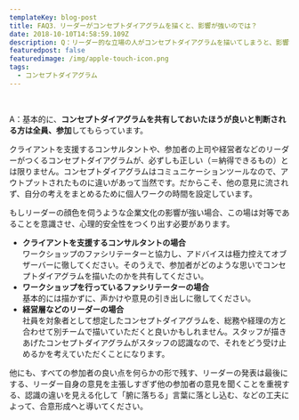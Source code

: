 ```yaml
---
templateKey: blog-post
title: FAQ3．リーダーがコンセプトダイアグラムを描くと、影響が強いのでは？
date: 2018-10-10T14:58:59.109Z
description: Q：リーダー的な立場の人がコンセプトダイアグラムを描いてしまうと、影響が強すぎて参加者が考える部分が少なくなるのでは？それなら、参加しないほうが良いのではないでしょうか。
featuredpost: false
featuredimage: /img/apple-touch-icon.png
tags:
  - コンセプトダイアグラム
---
```

<br>

A：基本的に、**コンセプトダイアグラムを共有しておいたほうが良いと判断される方は全員、参加**してもらっています。

クライアントを支援するコンサルタントや、参加者の上司や経営者などのリーダーがつくるコンセプトダイアグラムが、必ずしも正しい（＝納得できるもの）とは限りません。コンセプトダイアグラムはコミュニケーションツールなので、アウトプットされたものに違いがあって当然です。だからこそ、他の意見に流されず、自分の考えをまとめるために個人ワークの時間を設定しています。

もしリーダーの顔色を伺うような企業文化の影響が強い場合、この場は対等であることを意識させ、心理的安全性をつくり出す必要があります。

* **クライアントを支援するコンサルタントの場合** <br>ワークショップのファシリテーターと協力し、アドバイスは極力控えてオブザーバーに徹してください。そのうえで、参加者がどのような思いでコンセプトダイアグラムを描いたのかを共有してください。
* **ワークショップを行っているファシリテーターの場合**<br>基本的には描かずに、声かけや意見の引き出しに徹してください。
* **経営層などのリーダーの場合**<br>社員を対象者として想定したコンセプトダイアグラムを、総務や経理の方と合わせて別チームで描いていただくと良いかもしれません。スタッフが描きあげたコンセプトダイアグラムがスタッフの認識なので、それをどう受け止めるかを考えていただくことになります。


他にも、すべての参加者の良い点を何らかの形で残す、リーダーの発表は最後にする、リーダー自身の意見を主張しすぎず他の参加者の意見を聞くことを重視する、認識の違いを見える化して「腑に落ちる」言葉に落とし込む、などの工夫によって、合意形成へと導いてください。